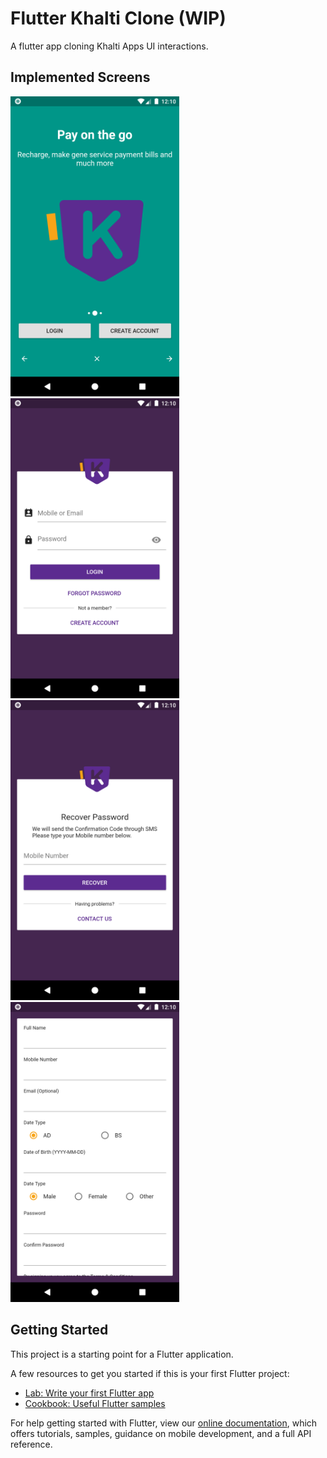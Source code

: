 # Flutter Khalti Clone (WIP)
A flutter app cloning Khalti Apps UI interactions.

## Implemented Screens
<img src="screenshots/onboarding.png" height="480px" > <img src="screenshots/login.png" height="480px" > <img src="screenshots/reset-password.png" height="480px" > <img src="screenshots/register.png" height="480px" >  


## Getting Started

This project is a starting point for a Flutter application.

A few resources to get you started if this is your first Flutter project:

- [Lab: Write your first Flutter app](https://flutter.dev/docs/get-started/codelab)
- [Cookbook: Useful Flutter samples](https://flutter.dev/docs/cookbook)

For help getting started with Flutter, view our
[online documentation](https://flutter.dev/docs), which offers tutorials,
samples, guidance on mobile development, and a full API reference.
